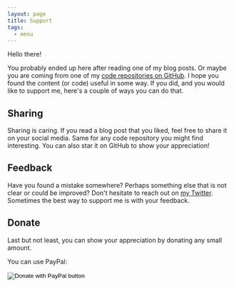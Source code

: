 ```yaml
---
layout: page
title: Support
tags:
  - menu
---
```


Hello there!

You probably ended up here after reading one of my blog posts. Or maybe you are
coming from one of my [code repositories on GitHub](https://github.com/ngeor). I
hope you found the content (or code) useful in some way. If you did, and you
would like to support me, here's a couple of ways you can do that.

## Sharing

Sharing is caring. If you read a blog post that you liked, feel free to share it
on your social media. Same for any code repository you might find interesting.
You can also star it on GitHub to show your appreciation!

## Feedback

Have you found a mistake somewhere? Perhaps something else that is not clear or
could be improved? Don't hesitate to reach out on
[my Twitter](https://twitter.com/ngeor). Sometimes the best way to support me is
with your feedback.

## Donate

Last but not least, you can show your appreciation by donating any small amount.

You can use PayPal:

<form action="https://www.paypal.com/cgi-bin/webscr" method="post" target="_top">
<input type="hidden" name="cmd" value="_s-xclick" />
<input type="hidden" name="hosted_button_id" value="3DDPDSSHEUGBN" />
<input type="image" src="https://www.paypalobjects.com/en_US/i/btn/btn_donate_SM.gif" border="0" name="submit" title="PayPal - The safer, easier way to pay online!" alt="Donate with PayPal button" />
<img alt="" border="0" src="https://www.paypal.com/en_NL/i/scr/pixel.gif" width="1" height="1" />
</form>
